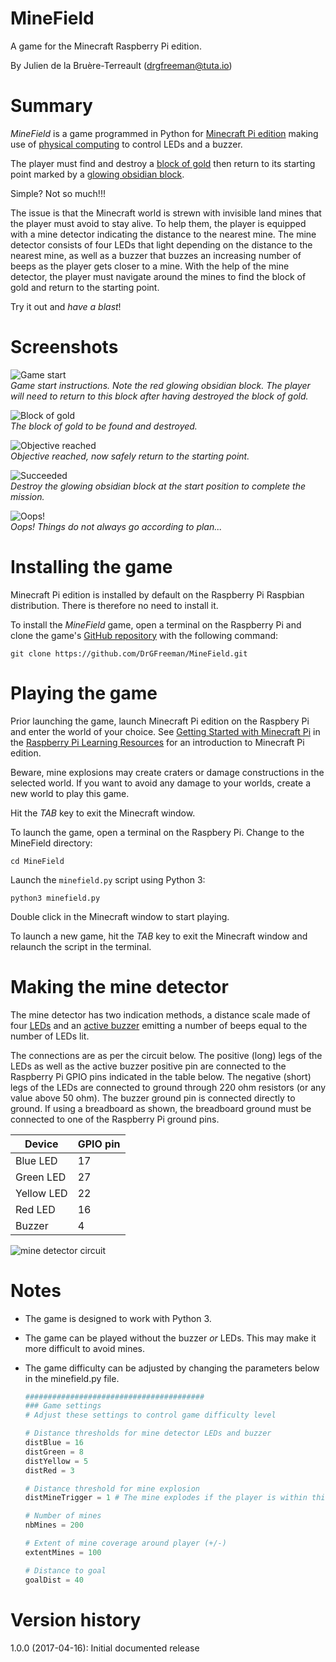 # MineField
A game for the Minecraft Raspberry Pi edition.

By Julien de la Bruère-Terreault (drgfreeman@tuta.io)

# Summary
_MineField_ is a game programmed in Python for [Minecraft Pi edition](https://www.raspberrypi.org/learning/getting-started-with-minecraft-pi/) making use of
[physical computing](https://www.raspberrypi.org/learning/physical-computing-with-python/)
to control LEDs and a buzzer.

The player must find and destroy a [block of gold](http://minecraft.gamepedia.com/Block_of_Gold) then return to its starting point marked by a [glowing obsidian block](http://minecraft.gamepedia.com/Glowing_Obsidian).

Simple? Not so much!!!

The issue is that the Minecraft world is strewn with invisible land mines that the player must avoid to stay alive. To help them, the player is equipped with a mine detector indicating the distance to the nearest mine. The mine detector consists of four LEDs that light depending on the distance to the nearest mine, as well as a buzzer that buzzes an increasing number of beeps as the player gets closer to a mine. With the help of the mine detector, the player must navigate around the mines to find the block of gold and return to the starting point.

Try it out and _have a blast_!

# Screenshots

![Game start](/doc/img/start.png)<br>*Game start instructions. Note the red glowing obsidian block. The player will need to return to this block after having destroyed the block of gold.*

![Block of gold](/doc/img/gold.png)<br>*The block of gold to be found and destroyed.*

![Objective reached](/doc/img/objReached.png)<br>*Objective reached, now safely return to the starting point.*

![Succeeded](/doc/img/succeeded.png)<br>*Destroy the glowing obsidian block at the start position to complete the mission.*

![Oops!](/doc/img/boom.png)<br>*Oops! Things do not always go according to plan...*

# Installing the game

Minecraft Pi edition is installed by default on the Raspberry Pi Raspbian distribution. There is therefore no need to install it.

To install the _MineField_ game, open a terminal on the Raspberry Pi and clone the game's [GitHub repository](https://github.com/DrGFreeman/MineField) with the following command:

`git clone https://github.com/DrGFreeman/MineField.git`

# Playing the game

Prior launching the game, launch Minecraft Pi edition on the Raspbery Pi and enter the world of your choice.  See [Getting Started with Minecraft Pi](https://www.raspberrypi.org/learning/getting-started-with-minecraft-pi/worksheet/) in the [Raspberry Pi Learning Resources](https://www.raspberrypi.org/resources/) for an introduction to Minecraft Pi edition.

Beware, mine explosions may create craters or damage constructions in the selected world. If you want to avoid any damage to your worlds, create a new world to play this game.

Hit the _TAB_ key to exit the Minecraft window.

To launch the game, open a terminal on the Raspbery Pi. Change to the MineField directory:

`cd MineField`

Launch the `minefield.py` script using Python 3:

`python3 minefield.py`

Double click in the Minecraft window to start playing.

To launch a new game, hit the _TAB_ key to exit the Minecraft window and relaunch the script in the terminal.

# Making the mine detector
The mine detector has two indication methods, a distance scale made of four [LEDs](https://www.raspberrypi.org/learning/physical-computing-with-python/worksheet/) and an [active buzzer](https://www.raspberrypi.org/learning/physical-computing-with-python/buzzer/) emitting a number of beeps equal to the number of LEDs lit.

The connections are as per the circuit below. The positive (long) legs of the LEDs as well as the active buzzer positive pin are connected to the Raspberry Pi GPIO pins indicated in the table below. The negative (short) legs of the LEDs are connected to ground through 220 ohm resistors (or any value above 50 ohm). The buzzer ground pin is connected directly to ground. If using a breadboard as shown, the breadboard ground must be connected to one of the Raspberry Pi ground pins.

Device | GPIO pin
-------|----------
Blue LED | 17
Green LED | 27
Yellow LED | 22
Red LED | 16
Buzzer | 4

![mine detector circuit](/doc/img/mineDetector_700px.png)

# Notes

* The game is designed to work with Python 3.
* The game can be played without the buzzer _or_ LEDs. This may make it more difficult to avoid mines.
* The game difficulty can be adjusted by changing the parameters below in the minefield.py file.

    ```python
    ########################################
    ### Game settings
    # Adjust these settings to control game difficulty level

    # Distance thresholds for mine detector LEDs and buzzer
    distBlue = 16
    distGreen = 8
    distYellow = 5
    distRed = 3

    # Distance threshold for mine explosion
    distMineTrigger = 1 # The mine explodes if the player is within this distance

    # Number of mines
    nbMines = 200

    # Extent of mine coverage around player (+/-)
    extentMines = 100

    # Distance to goal
    goalDist = 40
    ```

# Version history
1.0.0 (2017-04-16): Initial documented release
